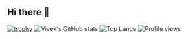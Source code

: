 ## Hi there 👋
[![trophy](https://github-profile-trophy.vercel.app/?username=VIvekjoshi11&theme=onedark)](https://github.com/ryo-ma/github-profile-trophy)
![Vivek's GitHub stats](https://github-readme-stats.vercel.app/api?username=Vivekjoshi11&show_icons=true&theme=radical)
![Top Langs](https://github-readme-stats.vercel.app/api/top-langs/?username=VIvekjoshi11&layout=compact&theme=radical)
![Profile views](https://komarev.com/ghpvc/?username=Vivekjoshi11&label=Profile%20views&color=0e75b6&style=flat)




<!--
**Vivekjoshi11/Vivekjoshi11** is a ✨ _special_ ✨ repository because its `README.md` (this file) appears on your GitHub profile.

Here are some ideas to get you started:

- 🔭 I’m currently working on ...
- 🌱 I’m currently learning ...
- 👯 I’m looking to collaborate on ...
- 🤔 I’m looking for help with ...
- 💬 Ask me about ...
- 📫 How to reach me: ...
- 😄 Pronouns: ...
- ⚡ Fun fact: ...
-->
